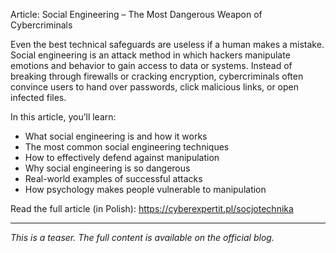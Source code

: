 Article: Social Engineering – The Most Dangerous Weapon of Cybercriminals

Even the best technical safeguards are useless if a human makes a mistake. Social engineering is an attack method in which hackers manipulate emotions and behavior to gain access to data or systems. Instead of breaking through firewalls or cracking encryption, cybercriminals often convince users to hand over passwords, click malicious links, or open infected files.

In this article, you’ll learn:
- What social engineering is and how it works
- The most common social engineering techniques
- How to effectively defend against manipulation
- Why social engineering is so dangerous
- Real-world examples of successful attacks
- How psychology makes people vulnerable to manipulation

Read the full article (in Polish): https://cyberexpertit.pl/socjotechnika

---

_This is a teaser. The full content is available on the official blog._
